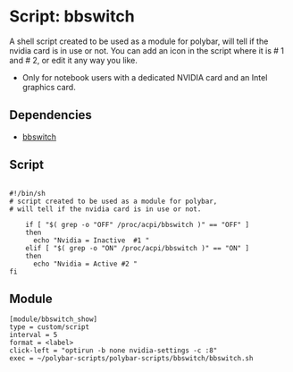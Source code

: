 # Script: bbswitch

A shell script created to be used as a module for polybar,
will tell if the nvidia card is in use or not.
You can add an icon in the script where it is # 1 and # 2, or edit it any way you like.

* Only for notebook users with a dedicated NVIDIA card and an Intel graphics card.


## Dependencies
* [bbswitch](https://github.com/Bumblebee-Project/bbswitch)

## Script
```

#!/bin/sh
# script created to be used as a module for polybar,
# will tell if the nvidia card is in use or not.

    if [ "$( grep -o "OFF" /proc/acpi/bbswitch )" == "OFF" ]
    then
      echo "Nvidia = Inactive  #1 "
    elif [ "$( grep -o "ON" /proc/acpi/bbswitch )" == "ON" ]
    then
      echo "Nvidia = Active #2 "
fi

```
## Module

```
[module/bbswitch_show]
type = custom/script
interval = 5
format = <label>
click-left = "optirun -b none nvidia-settings -c :8"
exec = ~/polybar-scripts/polybar-scripts/bbswitch/bbswitch.sh

```
